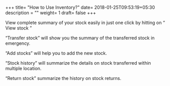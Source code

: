 +++
title= "How to Use Inventory?"
date= 2018-01-25T09:53:19+05:30
description = ""
weight= 1
draft= false
+++

 View complete summary of your stock easily in  just one click by hitting on “ View stock ”
 
“Transfer stock” will show you the summary of the transferred stock in emergency.

“Add stocks” will help you to add the new stock.

“Stock history” will summarize the details on stock transferred within multiple location.

“Return stock” summarize the history on stock returns.

